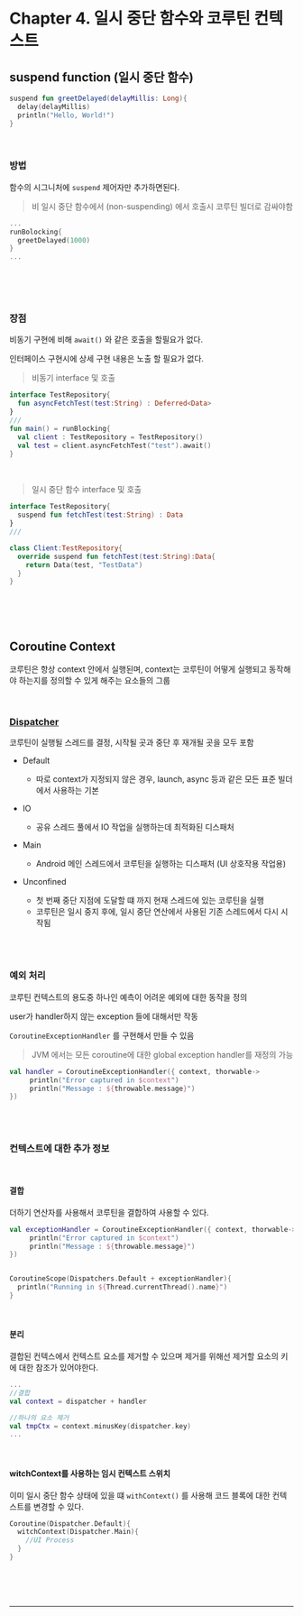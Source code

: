 # Chapter 4. 일시 중단 함수와 코루틴 컨텍스트



## suspend function (일시 중단 함수)

```kotlin
suspend fun greetDelayed(delayMillis: Long){
  delay(delayMillis)
  println("Hello, World!")
}
```

<br>

### 방법

함수의 시그니처에 `suspend` 제어자만 추가하면된다.

> 비 일시 중단 함수에서 (non-suspending) 에서 호출시 코루틴 빌더로 감싸야함

```kotlin
...
runBolocking{
  greetDelayed(1000)
}
...
```

<br><br><br>

### 장점

비동기 구현에 비해 `await()` 와 같은 호출을 할필요가 없다.

인터페이스 구현시에 상세 구현 내용은 노출 할 필요가 없다.

>비동기 interface 및 호출

```kotlin
interface TestRepository{
  fun asyncFetchTest(test:String) : Deferred<Data>
}
///
fun main() = runBlocking{
  val client : TestRepository = TestRepository()
  val test = client.asyncFetchTest("test").await()
}
```

<br>

> 일시 중단 함수 interface 및 호출

```kotlin
interface TestRepository{
  suspend fun fetchTest(test:String) : Data
}
///

class Client:TestRepository{
  override suspend fun fetchTest(test:String):Data{
    return Data(test, "TestData")
  }
}
```

<br><br><br>



## Coroutine Context

코루틴은 항상 context 안에서 실행된며, context는 코루틴이 어떻게 실행되고 동작해야 하는지를 정의할 수 있게 해주는 요소들의 그룹

<br>

### [Dispatcher](https://kotlin.github.io/kotlinx.coroutines/kotlinx-coroutines-core/kotlinx.coroutines/-dispatchers/index.html)

코루틴이 실행될 스레드를 결정, 시작될 곳과 중단 후 재개될 곳을 모두 포함

- Default
  - 따로 context가 지정되지 않은 경우, launch, async 등과 같은 모든 표준 빌더에서 사용하는 기본
- IO
  - 공유 스레드 풀에서 IO 작업을 실행하는데 최적화된 디스패처
- Main
  - Android 메인 스레드에서 코루틴을 실행하는 디스패처 (UI 상호작용 작업용)

- Unconfined
  - 첫 번째 중단 지점에 도달할 떄 까지 현재 스레드에 있는 코루틴을 실행
  - 코루틴은 일시 중지 후에, 일시 중단 연산에서 사용된 기존 스레드에서 다시 시작됨

<br>

<br>

### **예외 처리**

코루틴 컨텍스트의 용도중 하나인 예측이 어려운 예외에 대한 동작을 정의

user가 handler하지 않는 exception 들에 대해서만 작동

`CoroutineExceptionHandler` 를 구현해서 만들 수 있음

> JVM 에서는 모든 coroutine에 대한 global exception handler를 재정의 가능

```kotlin
val handler = CoroutineExceptionHandler({ context, thorwable->
     println("Error captured in $context")   
     println("Message : ${throwable.message}")
})
```

<br>

<br>

### **컨텍스트에 대한 추가 정보**

<br>

#### **결합**

더하기 연산자를 사용해서 코루틴을 결합하여 사용할 수 있다.

```kotlin
val exceptionHandler = CoroutineExceptionHandler({ context, thorwable->
     println("Error captured in $context")   
     println("Message : ${throwable.message}")
})


CoroutineScope(Dispatchers.Default + exceptionHandler){
  println("Running in ${Thread.currentThread().name}")
}
```

<br>

#### **분리**

결합된 컨텍스에서 컨텍스트 요소를 제거할 수 있으며 제거를 위해선 제거할 요소의 키에 대한 참조가 있어야한다.

```kotlin
...
//결합
val context = dispatcher + handler

//하나의 요소 제거
val tmpCtx = context.minusKey(dispatcher.key)
...
```

<br>

#### **witchContext를 사용하는 임시 컨텍스트 스위치**

이미 일시 중단 함수 상태에 있을 떄 `withContext()` 를 사용해 코드 블록에 대한 컨텍스트를 변경할 수 있다.

```kotlin
Coroutine(Dispatcher.Default){
  witchContext(Dispatcher.Main){
    //UI Process
  }
}
```

<br>

<br>

<br>

---

